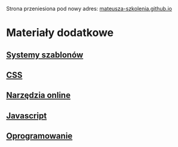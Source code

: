 Strona przeniesiona pod nowy adres: [mateusza-szkolenia.github.io](https://mateusza-szkolenia.github.io)

# Materiały dodatkowe
## [Systemy szablonów](Szablony.md)
## [CSS](CSS.md)
## [Narzędzia online](Narzedzia.md)
## [Javascript](Javascript.md)
## [Oprogramowanie](Oprogramowanie.md)
